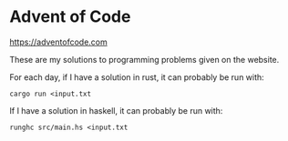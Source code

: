 # Advent of Code

https://adventofcode.com

These are my solutions to programming problems given on the website.

For each day, if I have a solution in rust, it can probably be run with:
```
cargo run <input.txt
```

If I have a solution in haskell, it can probably be run with:
```
runghc src/main.hs <input.txt
